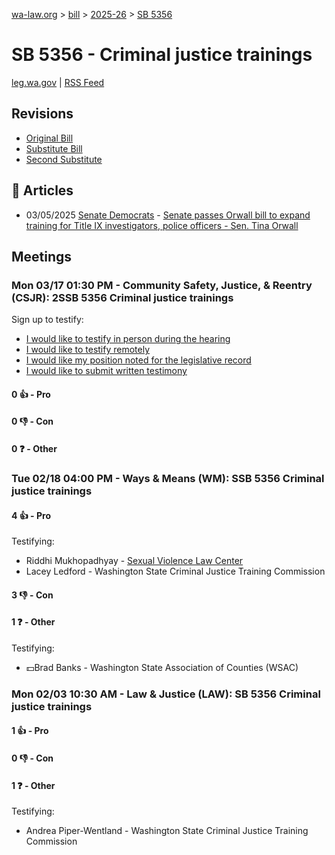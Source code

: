 [wa-law.org](/) > [bill](/bill/) > [2025-26](/bill/2025-26/) > [SB 5356](/bill/2025-26/sb/5356/)

# SB 5356 - Criminal justice trainings
[leg.wa.gov](https://app.leg.wa.gov/billsummary?BillNumber=5356&Year=2025&Initiative=false) | [RSS Feed](./rss.xml)

## Revisions
* [Original Bill](1/)
* [Substitute Bill](S/)
* [Second Substitute](S2/)

## 📰 Articles
* 03/05/2025 [Senate Democrats](/org/senate_democrats/) - [Senate passes Orwall bill to expand training for Title IX investigators, police officers - Sen. Tina Orwall](https://senatedemocrats.wa.gov/orwall/2025/03/04/senate-passes-orwall-bill-to-expand-training-for-title-ix-investigators-police-officers/#:~:text=here)

## Meetings
### Mon 03/17 01:30 PM - Community Safety, Justice, & Reentry (CSJR): 2SSB 5356 Criminal justice trainings
Sign up to testify:
* [I would like to testify in person during the hearing](https://app.leg.wa.gov/csi/Testifier/Add?chamber=House&mId=33068&aId=165657&caId=26461&tId=1)
* [I would like to testify remotely](https://app.leg.wa.gov/csi/Testifier/Add?chamber=House&mId=33068&aId=165657&caId=26461&tId=2)
* [I would like my position noted for the legislative record](https://app.leg.wa.gov/csi/Testifier/Add?chamber=House&mId=33068&aId=165657&caId=26461&tId=3)
* [I would like to submit written testimony](https://app.leg.wa.gov/csi/Testifier/Add?chamber=House&mId=33068&aId=165657&caId=26461&tId=4)

#### 0 👍 - Pro

#### 0 👎 - Con

#### 0 ❓ - Other

### Tue 02/18 04:00 PM - Ways & Means (WM): SSB 5356 Criminal justice trainings
#### 4 👍 - Pro
Testifying:
* Riddhi Mukhopadhyay - [Sexual Violence Law Center](/org/sexual_violence_law_center/)
* Lacey Ledford - Washington State Criminal Justice Training Commission

#### 3 👎 - Con

#### 1 ❓ - Other
Testifying:
* 💵Brad Banks - Washington State Association of Counties (WSAC)

### Mon 02/03 10:30 AM - Law & Justice (LAW): SB 5356 Criminal justice trainings
#### 1 👍 - Pro

#### 0 👎 - Con

#### 1 ❓ - Other
Testifying:
* Andrea Piper-Wentland - Washington State Criminal Justice Training Commission
